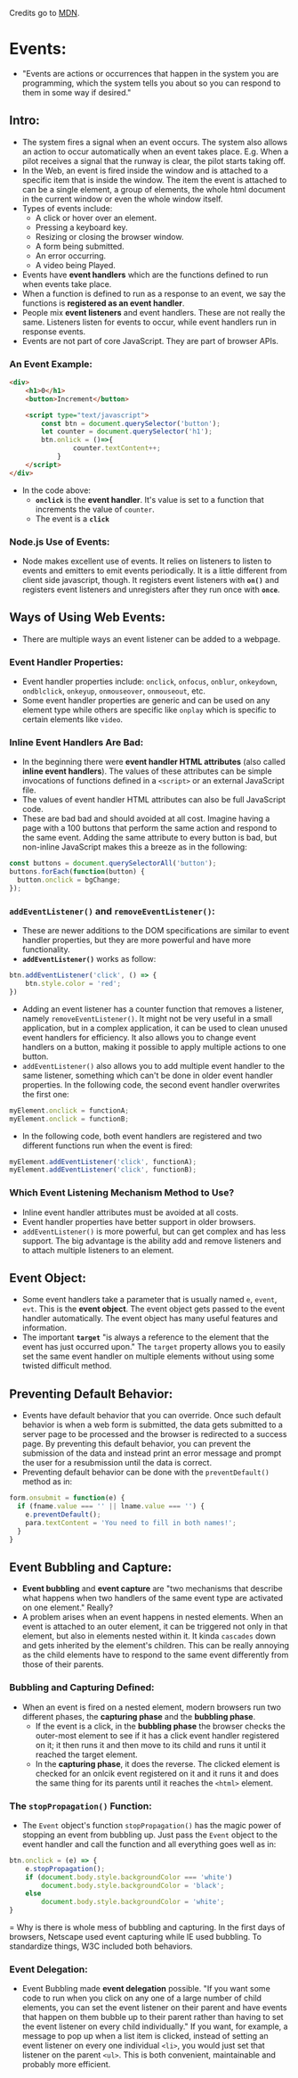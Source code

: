 Credits go to [MDN](https://developer.mozilla.org/en-US/docs/Learn/JavaScript/Building_blocks/Events).

# Events:
- "Events are actions or occurrences that happen in the system you are programming, which the system tells you about so you can respond to them in some way if desired."

## Intro:
-  The system fires a signal when an event occurs. The system also allows an action to occur automatically when an event takes place. E.g. When a pilot receives a signal that the runway is clear, the pilot starts taking off.
- In the Web, an event is fired inside the window and is attached to a specific item that is inside the window. The item the event is attached to can be a single element, a group of elements, the whole html document in the current window or even the whole window itself.
- Types of events include:
	+ A click or hover over an element.
	+ Pressing a keyboard key.
	+ Resizing or closing the browser window.
	+ A form being submitted.
	+ An error occurring.
	+ A video being Played.
- Events have **event handlers** which are the functions defined to run when events take place.
- When a function is defined to run as a response to an event, we say the functions is **registered as an event handler**.
- People mix **event listeners** and event handlers. These are not really the same. Listeners listen for events to occur, while event handlers run in response events.
- Events are not part of core JavaScript. They are part of browser APIs.

### An Event Example:

```html
<div>
	<h1>0</h1>
	<button>Increment</button>

	<script type="text/javascript">
		const btn = document.querySelector('button');
		let counter = document.querySelector('h1');
		btn.onlick = ()=>{
				counter.textContent++;
			}
	</script>
</div>
 ``` 
 - In the code above:
 	+ **`onclick`** is the **event handler**. It's value is set to a function that increments the value of `counter`.
 	+ The event is a **`click`**

### Node.js Use of Events:
- Node makes excellent use of events. It relies on listeners to listen to events and emitters to emit events periodically. It is a little different from client side javascript, though. It registers event listeners with **`on()`** and registers event listeners and unregisters after they run once with **`once`**.

## Ways of Using Web Events:
- There are multiple ways an event listener can be added to a webpage.

### Event Handler Properties:
-  Event handler properties include: `onclick`, `onfocus`, `onblur`, `onkeydown`, `ondblclick`, `onkeyup`, `onmouseover`, `onmouseout`, etc. 
- Some event handler properties are generic and can be used on any element type while others are specific like `onplay` which is specific to certain elements like `video`.

### Inline Event Handlers Are Bad:
- In the beginning there were **event handler HTML attributes** (also called **inline event handlers**). The values of these attributes can be simple invocations of functions defined in a `<script>` or an external JavaScript file. 
- The values of event handler HTML attributes can also be full JavaScript code.
- These are bad bad and should avoided at all cost. Imagine having a page with a 100 buttons that perform the same action and respond to the same event. Adding the same attribute to every button is bad, but non-inline JavaScript makes this a breeze as in the following:
```javascript
const buttons = document.querySelectorAll('button');
buttons.forEach(function(button) {
  button.onclick = bgChange;
});
```

### `addEventListener()` and `removeEventListener()`:
- These are newer additions to the DOM specifications are similar to event handler properties, but they are more powerful and have more functionality.
- **`addEventListener()`** works as follow:
```javascript
btn.addEventListener('click', () => {
	btn.style.color = 'red';
})
```
- Adding an event listener has a counter function that removes a listener, namely `removeEventListener()`. It might not be very useful in a small application, but in a complex application, it can be used to clean unused event handlers for efficiency. It also allows you to change event handlers on a button, making it possible to apply multiple actions to one button.
- `addEventListener()` also allows you to add multiple event handler to the same listener, something which can't be done in older event handler properties. In the following code, the second event handler overwrites the first one:
```javascript
myElement.onclick = functionA;
myElement.onclick = functionB;
```
- In the following code, both event handlers are registered and two different functions run when the event is fired:
```javascript
myElement.addEventListener('click', functionA);
myElement.addEventListener('click', functionB);
```

### Which Event Listening Mechanism Method to Use?
- Inline event handler attributes must be avoided at all costs.
- Event handler properties have better support in older browsers.
- `addEventListener()` is more powerful, but can get complex and has less support. The big advantage is the ability add and remove listeners and to attach multiple listeners to an element.

## Event Object:
- Some event handlers take a parameter that is usually named `e`, `event`, `evt`. This is the **event object**. The event object gets passed to the event handler automatically. The event object has many useful features and information.
- The important **`target`** "is always a reference to the element that the event has just occurred upon." The `target` property allows you to easily set the same event handler on multiple elements without using some twisted difficult method. 

## Preventing Default Behavior:
- Events have default behavior that you can override. Once such default behavior is when a web form is submitted, the data gets submitted to a server page to be processed and the browser is redirected to a success page. By preventing this default behavior, you can prevent the submission of the data and instead print an error message and prompt the user for a resubmission until the data is correct.
- Preventing default behavior can be done with the `preventDefault()` method as in:
```javascript
form.onsubmit = function(e) {
  if (fname.value === '' || lname.value === '') {
    e.preventDefault();
    para.textContent = 'You need to fill in both names!';
  }
}
```

## Event Bubbling and Capture:
- **Event bubbling** and **event capture** are "two mechanisms that describe what happens when two handlers of the same event type are activated on one element." Really?
- A problem arises when an event happens in nested elements. When an event is attached to an outer element, it can be triggered not only in that element, but also in elements nested within it. It kinda `cascades` down and gets inherited by the element's children. This can be really annoying as the child elements have to respond to the same event differently from those of their parents.

### Bubbling and Capturing Defined:
- When an event is fired on a nested element, modern browsers run two different phases, the **capturing phase** and the **bubbling phase**.
	+ If the event is a click, in the **bubbling phase** the browser checks the outer-most element to see if it has a click event handler registered on it; it then runs it and then move to its child and runs it until it reached the target element.
	+ In the **capturing phase**, it does the reverse. The clicked element is checked for an onlcik event registered on it and it runs it and does the same thing for its parents until it reaches the `<html>` element.

### The `stopPropagation()` Function:
- The `Event` object's function `stopPropagation()` has the magic power of stopping an event from bubbling up. Just pass the `Event` object to the event handler and call the function and all everything goes well as in:
```javascript
btn.onclick = (e) => {
	e.stopPropagation();
	if (document.body.style.backgroundColor === 'white')
		document.body.style.backgroundColor = 'black';
	else
		document.body.style.backgroundColor = 'white';
}
```
= Why is there is whole mess of bubbling and capturing. In the first days of browsers, Netscape used event capturing while IE used bubbling. To standardize things, W3C included both behaviors.

### Event Delegation:
- Event Bubbling made **event delegation** possible. "If you want some code to run when you click on any one of a large number of child elements, you can set the event listener on their parent and have events that happen on them bubble up to their parent rather than having to set the event listener on every child individually." If you want, for example, a message to pop up when a list item is clicked, instead of setting an event listener on every one individual `<li>`, you would just set that listener on the parent `<ul>`. This is both convenient, maintainable and probably more efficient.
